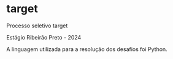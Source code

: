 # target
Processo seletivo target 

Estágio Ribeirão Preto - 2024

A linguagem utilizada para a resolução dos desafios foi Python.
